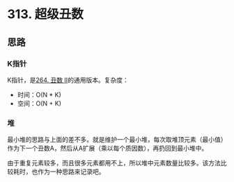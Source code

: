 # 313. 超级丑数

## 思路

### K指针

K指针，是[264. 丑数 II](https://leetcode-cn.com/problems/ugly-number-ii/)的通用版本。复杂度：

- 时间：O(N * K)
- 空间：O(N + K)

### 堆

最小堆的思路与上面的差不多。就是维护一个最小堆，每次取堆顶元素（最小值）作为下一个丑数A，然后从A扩展（乘以每个质因数），再扔回到最小堆中。

由于重复元素较多，而且很多元素都用不上，所以堆中元素数量比较多。该方法比较耗时，也作为一种思路来记录吧。
